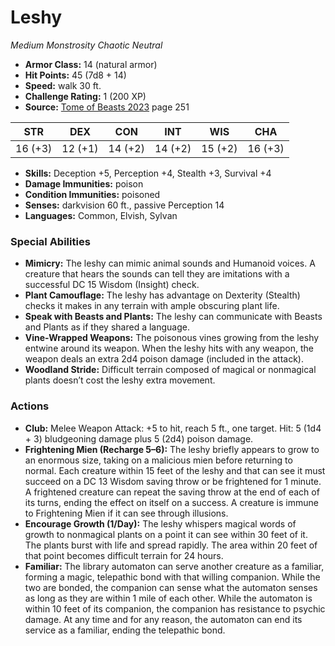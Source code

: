 # Leshy

*Medium* *Monstrosity* *Chaotic Neutral*

- **Armor Class:** 14 (natural armor)
- **Hit Points:** 45 (7d8 + 14)
- **Speed:** walk 30 ft.
- **Challenge Rating:** 1 (200 XP)
- **Source:** [Tome of Beasts 2023](https://koboldpress.com/kpstore/product/tome-of-beasts-1-2023-edition/) page 251

| STR | DEX | CON | INT | WIS | CHA |
| --- | --- | --- | --- | --- | --- |
| 16 (+3) | 12 (+1) | 14 (+2) | 14 (+2) | 15 (+2) | 16 (+3) |

- **Skills:** Deception +5, Perception +4, Stealth +3, Survival +4
- **Damage Immunities:** poison
- **Condition Immunities:** poisoned
- **Senses:** darkvision 60 ft., passive Perception 14
- **Languages:** Common, Elvish, Sylvan

### Special Abilities

- **Mimicry:** The leshy can mimic animal sounds and Humanoid voices. A creature that hears the sounds can tell they are imitations with a successful DC 15 Wisdom (Insight) check.
- **Plant Camouflage:** The leshy has advantage on Dexterity (Stealth) checks it makes in any terrain with ample obscuring plant life.
- **Speak with Beasts and Plants:** The leshy can communicate with Beasts and Plants as if they shared a language.
- **Vine-Wrapped Weapons:** The poisonous vines growing from the leshy entwine around its weapon. When the leshy hits with any weapon, the weapon deals an extra 2d4 poison damage (included in the attack).
- **Woodland Stride:** Difficult terrain composed of magical or nonmagical plants doesn’t cost the leshy extra movement.

### Actions

- **Club:** Melee Weapon Attack: +5 to hit, reach 5 ft., one target. Hit: 5 (1d4 + 3) bludgeoning damage plus 5 (2d4) poison damage.
- **Frightening Mien (Recharge 5–6):** The leshy briefly appears to grow to an enormous size, taking on a malicious mien before returning to normal. Each creature within 15 feet of the leshy and that can see it must succeed on a DC 13 Wisdom saving throw or be frightened for 1 minute. A frightened creature can repeat the saving throw at the end of each of its turns, ending the effect on itself on a success. A creature is immune to Frightening Mien if it can see through illusions.
- **Encourage Growth (1/Day):** The leshy whispers magical words of growth to nonmagical plants on a point it can see within 30 feet of it. The plants burst with life and spread rapidly. The area within 20 feet of that point becomes difficult terrain for 24 hours.
- **Familiar:** The library automaton can serve another creature as a familiar, forming a magic, telepathic bond with that willing companion. While the two are bonded, the companion can sense what the automaton senses as long as they are within 1 mile of each other. While the automaton is within 10 feet of its companion, the companion has resistance to psychic damage. At any time and for any reason, the automaton can end its service as a familiar, ending the telepathic bond.
